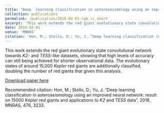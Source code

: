 ```yaml
---
title: "Deep  learning classification in asteroseismology using an improved neural network: results on 15,000 *Kepler* red giants and  applications to K2 and TESS data"
collection: publications
permalink: /publication/2018-02-01-rgb_rc_short
excerpt: 'This work extends the red giant evolutionary state convolutional network towards *K2*- and *TESS*-like datasets, showing that high levels of accuracy can still being achieved for shorter observational data.  The evolutionary states of around 15,000 *Kepler* red giants are additionally classified, doubling the number of red giants that given this analysis.'
date: 2018-02-01
venue: 'MNRAS'
citation: 'Hon, M.; Stello, D.; Yu, J..“Deep learning classification in asteroseismology using an improved neural network: result on 15000  *Kepler* red giants and applications to *K2* and *TESS* data”, 2018, MNRAS, 476, 3233.'
---
```

This work extends the red giant evolutionary state convolutional network towards *K2*- and *TESS*-like datasets, showing that high levels of accuracy can still being achieved for shorter observational data.  The evolutionary states of around 15,000 *Kepler* red giants are additionally classified, doubling the number of red giants that given this analysis.

[Download paper here](https://arxiv.org/pdf/1802.07260)

Recommended citation: Hon, M.; Stello, D.; Yu, J..“Deep learning classification in asteroseismology using an improved neural network: result on 15000  *Kepler* red giants and applications to *K2* and *TESS* data”, 2018, MNRAS, 476, 3233.
